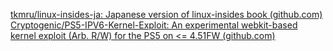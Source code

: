 
[tkmru/linux-insides-ja: Japanese version of linux-insides book (github.com)](https://github.com/tkmru/linux-insides-ja)
[Cryptogenic/PS5-IPV6-Kernel-Exploit: An experimental webkit-based kernel exploit (Arb. R/W) for the PS5 on <= 4.51FW (github.com)](https://github.com/Cryptogenic/PS5-IPV6-Kernel-Exploit)
